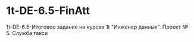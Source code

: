 # 1t-DE-6.5-FinAtt
1t-DE-6.5-Итоговое задание на курсах 1t "Инженер данных". Проект № 5. Служба такси
